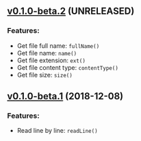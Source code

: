 ## [v0.1.0-beta.2](https://github.com/marxjmoura/inoutjs/releases/tag/v0.1.0-beta.2) (UNRELEASED)
### Features:
- Get file full name: `fullName()`
- Get file name: `name()`
- Get file extension: `ext()`
- Get file content type: `contentType()`
- Get file size: `size()`

## [v0.1.0-beta.1](https://github.com/marxjmoura/inoutjs/releases/tag/v0.1.0-beta.1) (2018-12-08)
### Features:
- Read line by line: `readLine()`
